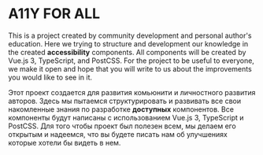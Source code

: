 # A11Y FOR ALL

This is a project created by community development and personal author's education.
Here we trying to structure and development our knowledge in the created **accessibility** components.
All components will be created by Vue.js 3, TypeScript, and PostCSS.
For the project to be useful to everyone, we make it open and hope that you will write to us about the improvements you would like to see in it.

Этот проект создается для развития комьюнити и личностного развития авторов.
Здесь мы пытаемся структурировать и развивать все свои накомленные знания по разработке **доступных** компонентов.
Все компоненты будут написаны с использованием Vue.js 3, TypeScript и PostCSS. 
Для того чтобы проект был полезен всем, мы делаем его открытым и надеемся, что вы будете писать нам об улучшениях которые хотели бы видеть в нем.